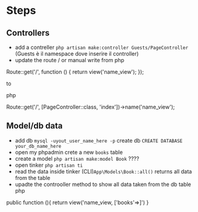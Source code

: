 # Steps

## Controllers
- add a contreller `php artisan make:controller Guests/PageController` (Guests è il namespace dove inserire il controller)
- update the route  / or manual write
from
php

Route::get('/', function () {
    return view('name_view');
});

to

php

Route::get('/', [PageController::class, 'index'])->name('name_view');


## Model/db data
- add db `mysql -uyout_user_name_here -p` create db `CREATE DATABASE your_db_name_here`
- open my phpadmin crete a new `books` table
- create a model `php artisan make:model Book` ????
- open tinker `php artisan ti`
- read the data inside tinker (CLI)`App\Models\Book::all()` returns all data from the table
- upadte the controoller method to show  all data taken from the db table
php

public function (){
    return view('name_view, ['books'=>]')
}